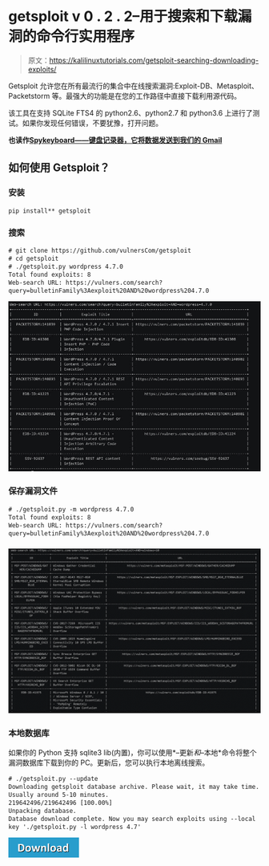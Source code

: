 # getsploit v 0 . 2 . 2–用于搜索和下载漏洞的命令行实用程序

> 原文：<https://kalilinuxtutorials.com/getsploit-searching-downloading-exploits/>

Getsploit 允许您在所有最流行的集合中在线搜索漏洞:Exploit-DB、Metasploit、Packetstorm 等。最强大的功能是在您的工作路径中直接下载利用源代码。

该工具在支持 SQLite FTS4 的 python2.6、python2.7 和 python3.6 上进行了测试。如果你发现任何错误，不要犹豫，打开问题。

**也读作[Spykeyboard——键盘记录器，它将数据发送到我们的 Gmail](https://kalilinuxtutorials.com/spykeyboard-keylogger-sends-data-gmail/)**

## **如何使用 Getsploit？**

### **安装**

```
pip install** getsploit
```

### **搜索**

```
# git clone https://github.com/vulnersCom/getsploit
# cd getsploit
# ./getsploit.py wordpress 4.7.0
Total found exploits: 8
Web-search URL: https://vulners.com/search?query=bulletinFamily%3Aexploit%20AND%20wordpress%204.7.0
```

![](img/07808f8907fd3e783a8a27104f5a495b.png)

### **保存漏洞文件**

```
# ./getsploit.py -m wordpress 4.7.0
Total found exploits: 8
Web-search URL: https://vulners.com/search?query=bulletinFamily%3Aexploit%20AND%20wordpress%204.7.0
```

### ![](img/1c6b9cca9335ac38b20d677bfb38c2dc.png)

### **本地数据库**

如果你的 Python 支持 sqlite3 lib(内置)，你可以使用*–更新*和*–本地*命令将整个漏洞数据库下载到你的 PC。更新后，您可以执行本地离线搜索。

```
# ./getsploit.py --update
Downloading getsploit database archive. Please wait, it may take time. Usually around 5-10 minutes.
219642496/219642496 [100.00%]
Unpacking database.
Database download complete. Now you may search exploits using --local key './getsploit.py -l wordpress 4.7'
```

[![](img/d861a9096555aeb1980fc054015933d7.png)](https://github.com/vulnersCom/getsploit)